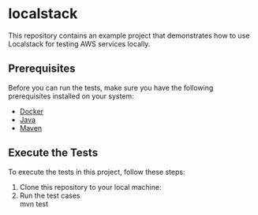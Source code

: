 # localstack

This repository contains an example project that demonstrates how to use Localstack for testing AWS services locally.

## Prerequisites

Before you can run the tests, make sure you have the following prerequisites installed on your system:

- [Docker](https://www.docker.com/)
- [Java](https://www.java.com/en/download/)
- [Maven](https://maven.apache.org/)

## Execute the Tests

To execute the tests in this project, follow these steps:

1. Clone this repository to your local machine:  
2. Run the test cases  
     mvn test

